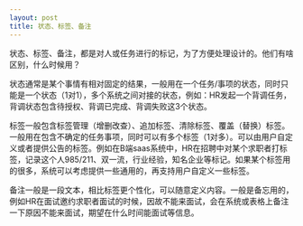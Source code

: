 ```yaml
---
layout: post
title: 状态、标签、备注
---
```


状态、标签、备注，都是对人或任务进行的标记，为了方便处理设计的。他们有啥区别，什么时候用？

状态通常是某个事情有相对固定的结果，一般用在一个任务/事项的状态，同时只能是一个状态（1对1），多个系统之间对接的状态，例如：HR发起一个背调任务，背调状态包含待授权、背调已完成、背调失败这3个状态。

标签一般包含标签管理（增删改查）、追加标签、清除标签、覆盖（替换）标签。一般用在包含不确定的任务事项，同时可以有多个标签（1对多）。可以由用户自定义或者提供公告的标签。例如在B端saas系统中，HR在招聘中对某个求职者打标签，记录这个人985/211、双一流，行业经验，知名企业等标记。如果某个标签用的很多，系统可以考虑提供一些通用的，再支持用户自定义一些标签。

备注一般是一段文本，相比标签更个性化，可以随意定义内容。一般是备忘用的，例如HR在面试邀约求职者面试的时候，因故不能来面试，会在系统或表格上备注一下原因不能来面试，期望在什么时间能面试等信息。
